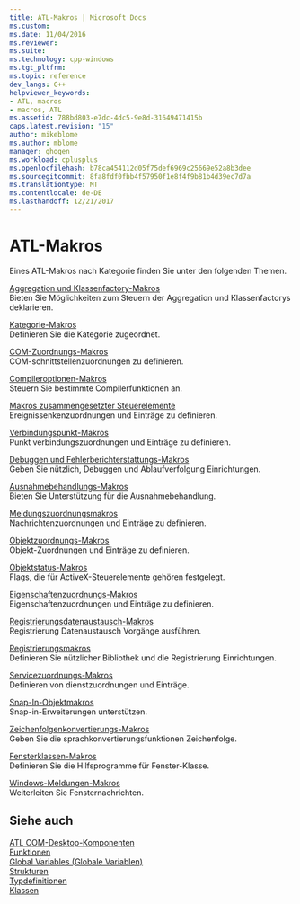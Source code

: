 ```yaml
---
title: ATL-Makros | Microsoft Docs
ms.custom: 
ms.date: 11/04/2016
ms.reviewer: 
ms.suite: 
ms.technology: cpp-windows
ms.tgt_pltfrm: 
ms.topic: reference
dev_langs: C++
helpviewer_keywords:
- ATL, macros
- macros, ATL
ms.assetid: 788bd803-e7dc-4dc5-9e8d-31649471415b
caps.latest.revision: "15"
author: mikeblome
ms.author: mblome
manager: ghogen
ms.workload: cplusplus
ms.openlocfilehash: b78ca454112d05f75def6969c25669e52a8b3dee
ms.sourcegitcommit: 8fa8fdf0fbb4f57950f1e8f4f9b81b4d39ec7d7a
ms.translationtype: MT
ms.contentlocale: de-DE
ms.lasthandoff: 12/21/2017
---
```

# <a name="atl-macros"></a>ATL-Makros
Eines ATL-Makros nach Kategorie finden Sie unter den folgenden Themen.  
  
 [Aggregation und Klassenfactory-Makros](../../atl/reference/aggregation-and-class-factory-macros.md)  
 Bieten Sie Möglichkeiten zum Steuern der Aggregation und Klassenfactorys deklarieren.  
  
 [Kategorie-Makros](../../atl/reference/category-macros.md)  
 Definieren Sie die Kategorie zugeordnet.  
  
 [COM-Zuordnungs-Makros](../../atl/reference/com-map-macros.md)  
 COM-schnittstellenzuordnungen zu definieren.  
  
 [Compileroptionen-Makros](../../atl/reference/compiler-options-macros.md)  
 Steuern Sie bestimmte Compilerfunktionen an.  
  
 [Makros zusammengesetzter Steuerelemente](../../atl/reference/composite-control-macros.md)  
 Ereignissenkenzuordnungen und Einträge zu definieren.  
  
 [Verbindungspunkt-Makros](../../atl/reference/connection-point-macros.md)  
 Punkt verbindungszuordnungen und Einträge zu definieren.  
  
 [Debuggen und Fehlerberichterstattungs-Makros](../../atl/reference/debugging-and-error-reporting-macros.md)  
 Geben Sie nützlich, Debuggen und Ablaufverfolgung Einrichtungen.  
  
 [Ausnahmebehandlungs-Makros](../../atl/reference/exception-handling-macros.md)  
 Bieten Sie Unterstützung für die Ausnahmebehandlung.  
  
 [Meldungszuordnungsmakros](../../atl/reference/message-map-macros-atl.md)  
 Nachrichtenzuordnungen und Einträge zu definieren.  
  
 [Objektzuordnungs-Makros](../../atl/reference/object-map-macros.md)  
 Objekt-Zuordnungen und Einträge zu definieren.  
  
 [Objektstatus-Makros](../../atl/reference/object-status-macros.md)  
 Flags, die für ActiveX-Steuerelemente gehören festgelegt.  
  
 [Eigenschaftenzuordnungs-Makros](../../atl/reference/property-map-macros.md)  
 Eigenschaftenzuordnungen und Einträge zu definieren.  
  
 [Registrierungsdatenaustausch-Makros](../../atl/reference/registry-data-exchange-macros.md)  
 Registrierung Datenaustausch Vorgänge ausführen.  
  
 [Registrierungsmakros](../../atl/reference/registry-macros.md)  
 Definieren Sie nützlicher Bibliothek und die Registrierung Einrichtungen.  
  
 [Servicezuordnungs-Makros](../../atl/reference/service-map-macros.md)  
 Definieren von dienstzuordnungen und Einträge.  
  
 [Snap-In-Objektmakros](../../atl/reference/snap-in-object-macros.md)  
 Snap-in-Erweiterungen unterstützen.  
  
 [Zeichenfolgenkonvertierungs-Makros](string-conversion-macros.md)  
 Geben Sie die sprachkonvertierungsfunktionen Zeichenfolge.  
  
 [Fensterklassen-Makros](../../atl/reference/window-class-macros.md)  
 Definieren Sie die Hilfsprogramme für Fenster-Klasse.  
  
 [Windows-Meldungen-Makros](../../atl/reference/windows-messages-macros.md)  
 Weiterleiten Sie Fensternachrichten.  
  
## <a name="see-also"></a>Siehe auch  

 [ATL COM-Desktop-Komponenten](../../atl/atl-com-desktop-components.md)   
 [Funktionen](../../atl/reference/atl-functions.md)   
 [Global Variables (Globale Variablen)](../../atl/reference/atl-global-variables.md)   
 [Strukturen](../../atl/reference/atl-structures.md)   
 [Typdefinitionen](../../atl/reference/atl-typedefs.md)   
 [Klassen](../../atl/reference/atl-classes.md)
